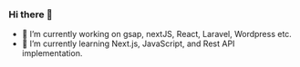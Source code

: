 ### Hi there 👋
- 🔭 I’m currently working on gsap, nextJS, React, Laravel, Wordpress etc.
- 🌱 I’m currently learning Next.js, JavaScript, and Rest API implementation. 
<!--
**moshiuramit/moshiuramit** is a ✨ _special_ ✨ repository because its `README.md` (this file) appears on your GitHub profile.

Here are some ideas to get you started:

- 🔭 I’m currently working on ...
- 🌱 I’m currently learning ...
- 👯 I’m looking to collaborate on ...
- 🤔 I’m looking for help with ...
- 💬 Ask me about ...
- 📫 How to reach me: ...
- 😄 Pronouns: ...
- ⚡ Fun fact: ...
-->
